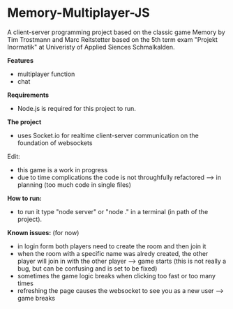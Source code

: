 # Memory-Multiplayer-JS
A client-server programming project based on the classic game Memory by Tim Trostmann and Marc Reitstetter based on the 5th term exam "Projekt Inormatik" at Univeristy of Applied Siences Schmalkalden.

**Features**
- multiplayer function 
- chat

**Requirements**
- Node.js is required for this project to run.

**The project**
- uses Socket.io for realtime client-server communication on the foundation of websockets

Edit: 
- this game is a work in progress
- due to time complications the code is not throughfully refactored --> in planning
  (too much code in single files)

**How to run:**
- to run it type "node server" or "node ." in a terminal (in path of the project).

**Known issues:** (for now)
- in login form both players need to create the room and then join it
- when the room with a specific name was alredy created, the other player will join in with the other player --> game starts
  (this is not really a bug, but can be confusing and is set to be fixed)
- sometimes the game logic breaks when clicking too fast or too many times
- refreshing the page causes the websocket to see you as a new user --> game breaks
